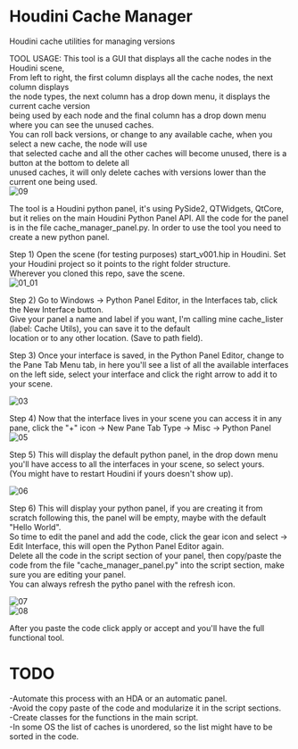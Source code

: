 # Houdini Cache Manager
Houdini cache utilities for managing versions  

TOOL USAGE: This tool is a GUI that displays all the cache nodes in the Houdini scene,  
From left to right, the first column displays all the cache nodes, the next column displays  
the node types, the next column has a drop down menu, it displays the current cache version  
being used by each node and the final column has a drop down menu where you can see the unused caches.  
You can roll back versions, or change to any available cache, when you select a new cache, the node will use  
that selected cache and all the other caches will become unused, there is a button at the bottom to delete all  
unused caches, it will only delete caches with versions lower than the current one being used.  
![09](https://github.com/user-attachments/assets/ff9c91d5-a345-4f85-a4db-a0e0e7db8a0a)  

The tool is a Houdini python panel, it's using PySide2, QTWidgets, QtCore, but it relies on the main Houdini Python Panel API.
All the code for the panel is in the file cache_manager_panel.py. In order to use the tool you need to create a new python panel.  

Step 1) Open the scene (for testing purposes) start_v001.hip in Houdini. Set your Houdini project so it points to the right folder structure.  
Wherever you cloned this repo, save the scene.  
![01_01](https://github.com/user-attachments/assets/7d21bab4-f3f3-46d8-ae1b-858f2c5ca1a9)  

Step 2) Go to Windows -> Python Panel Editor, in the Interfaces tab, click the New Interface button.  
Give your panel a name and label if you want, I'm calling mine cache_lister (label: Cache Utils), you can save it to the default  
location or to any other location. (Save to path field).  

Step 3) Once your interface is saved, in the Python Panel Editor, change to the Pane Tab Menu tab, in here you'll see a list
of all the available interfaces on the left side, select your interface and click the right arrow to add it to your scene.  

![03](https://github.com/user-attachments/assets/df06d80d-6cf8-4a6c-afb7-a375ef028cf5)  

Step 4) Now that the interface lives in your scene you can access it in any pane, click the "+" icon -> New Pane Tab Type -> Misc -> Python Panel  
![05](https://github.com/user-attachments/assets/2282c300-51f2-494e-8f18-a3227c5050c5)  

Step 5) This will display the default python panel, in the drop down menu you'll have access to all the interfaces in your scene, so select yours.  
(You might have to restart Houdini if yours doesn't show up).  

![06](https://github.com/user-attachments/assets/62c49dce-7e76-492d-9032-0b17ca0f1e14)  

Step 6) This will display your python panel, if you are creating it from scratch following this, the panel will be empty, maybe with the default "Hello World".  
So time to edit the panel and add the code, click the gear icon and select -> Edit Interface, this will open the Python Panel Editor again.  
Delete all the code in the script section of your panel, then copy/paste the code from the file "cache_manager_panel.py" into the script section, make sure you are editing your panel.  
You can always refresh the pytho panel with the refresh icon.  


![07](https://github.com/user-attachments/assets/85441974-1dc2-4100-8010-50fcaf63625f)  
![08](https://github.com/user-attachments/assets/4fd2b99b-9ba4-4635-8b8e-c1e18d31ecd8)  

After you paste the code click apply or accept and you'll have the full functional tool.

# TODO
-Automate this process with an HDA or an automatic panel.  
-Avoid the copy paste of the code and modularize it in the script sections.  
-Create classes for the functions in the main script.  
-In some OS the list of caches is unordered, so the list might have to be sorted in the code.
